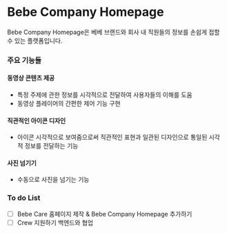 # Bebe Company Homepage

Bebe Company Homepage은 베베 브랜드와 회사 내 직원들의 정보를 손쉽게 접할 수 있는 플랫폼입니다.

### 주요 기능들

#### 동영상 콘텐츠 제공

- 특정 주제에 관한 정보를 시각적으로 전달하여 사용자들의 이해를 도움
- 동영상 플레이어의 간편한 제어 기능 구현

#### 직관적인 아이콘 디자인

- 아이콘 시각적으로 보여줌으로써 직관적인 표현과 일관된 디자인으로 통일된 시각적 정보를 전달하는 기능

#### 사진 넘기기

- 수동으로 사진을 넘기는 기능

### To do List

- [ ] Bebe Care 홈페이지 제작 & Bebe Company Homepage 추가하기
- [ ] Crew 지원하기 백엔드와 협업
